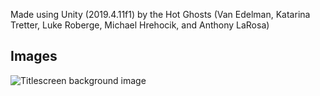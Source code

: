Made using Unity (2019.4.11f1) by the Hot Ghosts (Van Edelman, Katarina Tretter, Luke Roberge, Michael Hrehocik, and Anthony LaRosa)

## Images
![Titlescreen background image](https://github.com/panguino729/panguino729.github.io/blob/master/images/Ruins%20of%20Tazmor.png)
